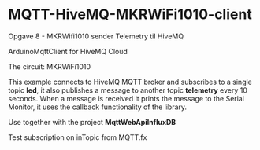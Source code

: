 # MQTT-HiveMQ-MKRWiFi1010-client

Opgave 8 - MKRWifi1010 sender Telemetry til HiveMQ

ArduinoMqttClient for HiveMQ Cloud

The circuit: MKRWiFi1010

This example connects to HiveMQ MQTT broker and subscribes to a single topic **led**,
it also publishes a message to another topic **telemetry** every 10 seconds.
When a message is received it prints the message to the Serial Monitor,
it uses the callback functionality of the library.

Use together with the project **MqttWebApiInfluxDB**

Test subscription on inTopic from MQTT.fx